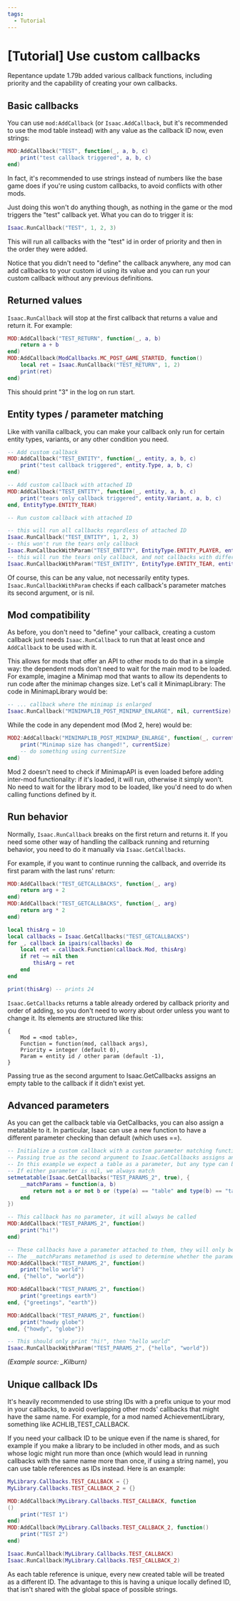 ```yaml
---
tags:
  - Tutorial
---
```

# [Tutorial] Use custom callbacks

Repentance update 1.79b added various callback functions, including priority and the capability of creating your own callbacks.

## Basic callbacks

You can use `mod:AddCallback` (or `Isaac.AddCallback`, but it's recommended to use the mod table instead) with any value as the callback ID now, even strings:

```Lua
MOD:AddCallback("TEST", function(_, a, b, c)
    print("test callback triggered", a, b, c)
end)
```

In fact, it's recommended to use strings instead of numbers like the base game does if you're using custom callbacks, to avoid conflicts with other mods.

Just doing this won't do anything though, as nothing in the game or the mod triggers the "test" callback yet. What you can do to trigger it is:

```Lua
Isaac.RunCallback("TEST", 1, 2, 3)
```

This will run all callbacks with the "test" id in order of priority and then in the order they were added.

Notice that you didn't need to "define" the callback anywhere, any mod can add callbacks to your custom id using its value and you can run your custom callback without any previous definitions.

## Returned values

`Isaac.RunCallback` will stop at the first callback that returns a value and return it. For example:

```Lua
MOD:AddCallback("TEST_RETURN", function(_, a, b)
    return a + b
end)
MOD:AddCallback(ModCallbacks.MC_POST_GAME_STARTED, function()
    local ret = Isaac.RunCallback("TEST_RETURN", 1, 2)
    print(ret)
end)
```

This should print "3" in the log on run start.

## Entity types / parameter matching

Like with vanilla callback, you can make your callback only run for certain entity types, variants, or any other condition you need.

```Lua
-- Add custom callback
MOD:AddCallback("TEST_ENTITY", function(_, entity, a, b, c)
    print("test callback triggered", entity.Type, a, b, c)
end)

-- Add custom callback with attached ID
MOD:AddCallback("TEST_ENTITY", function(_, entity, a, b, c)
    print("tears only callback triggered", entity.Variant, a, b, c)
end, EntityType.ENTITY_TEAR)

-- Run custom callback with attached ID

-- this will run all callbacks regardless of attached ID
Isaac.RunCallback("TEST_ENTITY", 1, 2, 3)
-- this won't run the tears only callback
Isaac.RunCallbackWithParam("TEST_ENTITY", EntityType.ENTITY_PLAYER, entity, 1, 2, 3)
-- this will run the tears only callback, and not callbacks with different IDs
Isaac.RunCallbackWithParam("TEST_ENTITY", EntityType.ENTITY_TEAR, entity, 4, 5, 6)
```

Of course, this can be any value, not necessarily entity types. `Isaac.RunCallbackWithParam` checks if each callback's parameter matches its second argument, or is nil.

## Mod compatibility

As before, you don't need to "define" your callback, creating a custom callback just needs `Isaac.RunCallback` to run that at least once and `AddCallback` to be used with it.

This allows for mods that offer an API to other mods to do that in a simple way: the dependent mods don't need to wait for the main mod to be loaded. 
For example, imagine a Minimap mod that wants to allow its dependents to run code after the minimap changes size. Let's call it MinimapLibrary:
The code in MinimapLibrary would be:

```Lua
-- ... callback where the minimap is enlarged
Isaac.RunCallback("MINIMAPLIB_POST_MINIMAP_ENLARGE", nil, currentSize)
```

While the code in any dependent mod (Mod 2, here) would be:

```Lua
MOD2:AddCallback("MINIMAPLIB_POST_MINIMAP_ENLARGE", function(_, currentSize)
    print("Minimap size has changed!", currentSize)
    -- do something using currentSize
end)
```

Mod 2 doesn't need to check if MinimapAPI is even loaded before adding inter-mod functionality: if it's loaded, it will run, otherwise it simply won't. 
No need to wait for the library mod to be loaded, like you'd need to do when calling functions defined by it.

## Run behavior

Normally, `Isaac.RunCallback` breaks on the first return and returns it. If you need some other way of handling the callback running and returning behavior, you need to do it manually via `Isaac.GetCallbacks`.

For example, if you want to continue running the callback, and override its first param with the last runs' return:

```Lua
MOD:AddCallback("TEST_GETCALLBACKS", function(_, arg) 
    return arg + 2
end)
MOD:AddCallback("TEST_GETCALLBACKS", function(_, arg) 
    return arg * 2
end)

local thisArg = 10
local callbacks = Isaac.GetCallbacks("TEST_GETCALLBACKS")
for _, callback in ipairs(callbacks) do
    local ret = callback.Function(callback.Mod, thisArg)
    if ret ~= nil then
        thisArg = ret
    end
end

print(thisArg) -- prints 24
```

`Isaac.GetCallbacks` returns a table already ordered by callback priority and order of adding, so you don't need to worry about order unless you want to change it. Its elements are structured like this:

```
{
    Mod = <mod table>,
    Function = function(mod, callback args),
    Priority = integer (default 0),
    Param = entity id / other param (default -1),
}
```

Passing true as the second argument to Isaac.GetCallbacks assigns an empty table to the callback if it didn't exist yet.

## Advanced parameters

As you can get the callback table via GetCallbacks, you can also assign a metatable to it. In particular, Isaac can use a new function to have a different parameter checking than default (which uses ==).

```Lua
-- Initialize a custom callback with a custom parameter matching function
-- Passing true as the second argument to Isaac.GetCallbacks assigns an empty table to this callback if it didn't exist yet
-- In this example we expect a table as a parameter, but any type can be used
-- If either parameter is nil, we always match
setmetatable(Isaac.GetCallbacks("TEST_PARAMS_2", true), {
    __matchParams = function(a, b)
        return not a or not b or (type(a) == "table" and type(b) == "table" and a[1] == b[1] and a[2] == b[2])
    end
})

-- This callback has no parameter, it will always be called
MOD:AddCallback("TEST_PARAMS_2", function()
    print("hi!")
end)

-- These callbacks have a parameter attached to them, they will only be called if their parameter matches the one provided to Isaac.RunCallbackWithParam
-- The __matchParams metamethod is used to determine whether the parameters match or not
MOD:AddCallback("TEST_PARAMS_2", function()
    print("hello world")
end, {"hello", "world"})

MOD:AddCallback("TEST_PARAMS_2", function()
    print("greetings earth")
end, {"greetings", "earth"})

MOD:AddCallback("TEST_PARAMS_2", function()
    print("howdy globe")
end, {"howdy", "globe"})

-- This should only print "hi!", then "hello world"
Isaac.RunCallbackWithParam("TEST_PARAMS_2", {"hello", "world"})
```

*(Example source: _Kilburn)*

## Unique callback IDs

It's heavily recommended to use string IDs with a prefix unique to your mod in your callbacks, to avoid overlapping other mods' callbacks that might have the same name. For example, for a mod named AchievementLibrary, something like ACHLIB_TEST_CALLBACK.

If you need your callback ID to be unique even if the name is shared, for example if you make a library to be included in other mods, and as such whose logic might run more than once (which would lead in running callbacks with the same name more than once, if using a string name), you can use table references as IDs instead. Here is an example:

```Lua
MyLibrary.Callbacks.TEST_CALLBACK = {}
MyLibrary.Callbacks.TEST_CALLBACK_2 = {}

MOD:AddCallback(MyLibrary.Callbacks.TEST_CALLBACK, function
() 
    print("TEST 1")
end)
MOD:AddCallback(MyLibrary.Callbacks.TEST_CALLBACK_2, function()
    print("TEST 2")
end)

Isaac.RunCallback(MyLibrary.Callbacks.TEST_CALLBACK)
Isaac.RunCallback(MyLibrary.Callbacks.TEST_CALLBACK_2)
```

As each table reference is unique, every new created table will be treated as a different ID. The advantage to this is having a unique locally defined ID, that isn't shared with the global space of possible strings.


